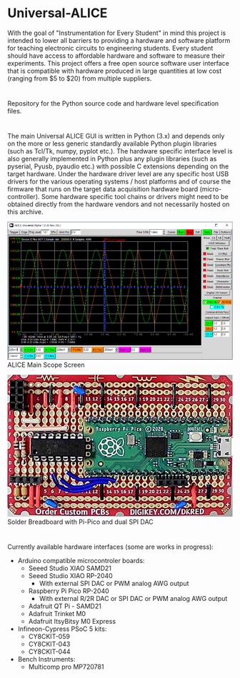 # Universal-ALICE
With the goal of "Instrumentation for Every Student" in mind this project is intended to lower all barriers to providing a hardware and software platform for teaching electronic circuits to engineering students. Every student should have access to affordable hardware and software to measure their experiments.
This project offers a free open source software user interface that is compatible with hardware produced in large quantities at low cost (ranging from $5 to $20) from multiple suppliers.
#
Repository for the Python source code and hardware level specification files.
#
The main Universal ALICE GUI is written in Python (3.x) and depends only on the more or less generic standardly available Python plugin libraries (such as Tcl/Tk, numpy, pyplot etc.). The hardware specific interface level is also generally implemented in Python plus any plugin libraries (such as pyserial, Pyusb, pyaudio etc.) with possible C extensions depending on the target hardware. Under the hardware driver level are any specific host USB drivers for the various operating systems / host platforms and of course the firmware that runs on the target data acquisition hardware board (micro-controller). Some hardware specific tool chains or drivers might need to be obtained directly from the hardware vendors and not necessarily hosted on this archive.

![Screenshot mainscreen](/main_screenshot.png)
ALICE Main Scope Screen

![pi pico spi dac](/pi-pico-solder-board-1.png)
Solder Breadboard with Pi-Pico and dual SPI DAC

#
Currently available hardware interfaces (some are works in progress):

* Arduino compatible microcontroler boards:
  + Seeed Studio XIAO SAMD21
  + Seeed Studio XIAO RP-2040
    - With external SPI DAC or PWM analog AWG output
  + Raspberry Pi Pico RP-2040
    - With external R/2R DAC or SPI DAC or PWM analog AWG output
  + Adafruit QT Pi - SAMD21
  + Adafruit Trinket M0
  + Adafruit ItsyBitsy M0 Express
* Infineon-Cypress PSoC 5 kits:
  + CY8CKIT-059
  + CY8CKIT-043
  + CY8CKIT-044
* Bench Instruments:
  + Multicomp pro MP720781
